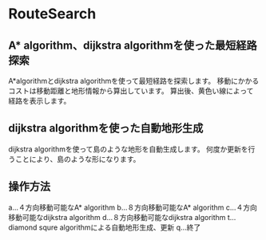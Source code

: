 # RouteSearch
## A* algorithm、dijkstra algorithmを使った最短経路探索
A*algorithmとdijkstra algorithmを使って最短経路を探索します。
移動にかかるコストは移動距離と地形情報から算出しています。
	算出後、黄色い線によって経路を表示します。

## dijkstra algorithmを使った自動地形生成
dijkstra algorithmを使って島のような地形を自動生成します。
	何度か更新を行うことにより、島のような形になります。
	
## 操作方法
a…４方向移動可能なA* algorithm
  b…８方向移動可能なA* algorithm
  c…４方向移動可能なdijkstra algorithm
  d…８方向移動可能なdijkstra algorithm
  t…diamond squre algorithmによる自動地形生成、更新
  q…終了


